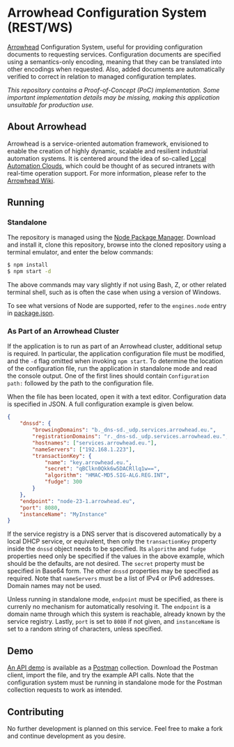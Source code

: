# Arrowhead Configuration System (REST/WS)

[Arrowhead][arrow] Configuration System, useful for providing configuration
documents to requesting services. Configuration documents are specified using
a semantics-only encoding, meaning that they can be translated into other
encodings when requested. Also, added documents are automatically verified to
correct in relation to managed configuration templates.

_This repository contains a Proof-of-Concept (PoC) implementation. Some_
_important implementation details may be missing, making this application_
_unsuitable for production use._

## About Arrowhead

Arrowhead is a service-oriented automation framework, envisioned to enable the
creation of highly dynamic, scalable and resilient industrial automation
systems. It is centered around the idea of so-called
[Local Automation Clouds][clwik], which could be thought of as secured
intranets with real-time operation support. For more information, please refer
to the [Arrowhead Wiki][arwik].

## Running

### Standalone

The repository is managed using the [Node Package Manager][npmjs]. Download
and install it, clone this repository, browse into the cloned repository using
a terminal emulator, and enter the below commands:

```bash
$ npm install
$ npm start -d
```

The above commands may vary slightly if not using Bash, Z, or other related
terminal shell, such as is often the case when using a version of Windows.

To see what versions of Node are supported, refer to the `engines.node` entry
in [package.json][pajso].

### As Part of an Arrowhead Cluster

If the application is to run as part of an Arrowhead cluster, additional setup
is required. In particular, the application configuration file must be
modified, and the `-d` flag omitted when invoking `npm start`. To determine the
location of the configuration file, run the application in standalone mode and
read the console output. One of the first lines should contain
`Configuration path:` followed by the path to the configuration file.

When the file has been located, open it with a text editor. Configuration data
is specified in JSON. A full configuration example is given below.

```json
{
    "dnssd": {
        "browsingDomains": "b._dns-sd._udp.services.arrowhead.eu.",
        "registrationDomains": "r._dns-sd._udp.services.arrowhead.eu.",
        "hostnames": ["services.arrowhead.eu."],
        "nameServers": ["192.168.1.223"],
        "transactionKey": {
            "name": "key.arrowhead.eu.",
            "secret": "qBClkn0Qkk6w5DACRllq1w==",
            "algorithm": "HMAC-MD5.SIG-ALG.REG.INT",
            "fudge": 300
        }
    },
    "endpoint": "node-23-1.arrowhead.eu",
    "port": 8080,
    "instanceName": "MyInstance"
}
```

If the service registry is a DNS server that is discovered automatically by a
local DHCP service, or equivalent, then only the `transactionKey` property
inside the `dnssd` object needs to be specified. Its `algorithm` and `fudge`
properties need only be specified if the values in the above example, which
should be the defaults, are not desired. The `secret` property must be
specified in Base64 form. The other `dnssd` properties may be specified as
required. Note that `nameServers` must be a list of IPv4 or IPv6 addresses.
Domain names may not be used.

Unless running in standalone mode, `endpoint` must be specified, as there is
currenly no mechanism for automatically resolving it. The `endpoint` is a
domain name through which this system is reachable, already known by the
service registry. Lastly, `port` is set to `8080` if not given, and
`instanceName` is set to a random string of characters, unless specified.

## Demo

[An API demo][demop] is available as a [Postman][postm] collection. Download
the Postman client, import the file, and try the example API calls. Note that
the configuration system must be running in standalone mode for the Postman
collection requests to work as intended.

## Contributing

No further development is planned on this service. Feel free to make a fork
and continue development as you desire.

[arrow]: http://www.arrowhead.eu/
[arwik]: https://forge.soa4d.org/plugins/mediawiki/wiki/arrowhead-f/index.php/Main_Page
[clwik]: https://forge.soa4d.org/plugins/mediawiki/wiki/arrowhead-f/index.php/Local_automation_clouds
[postm]: https://www.getpostman.com/
[demop]: ArrowheadConfigurationSystem.postman_collection.json
[npmjs]: https://www.npmjs.com/
[pajso]: package.json